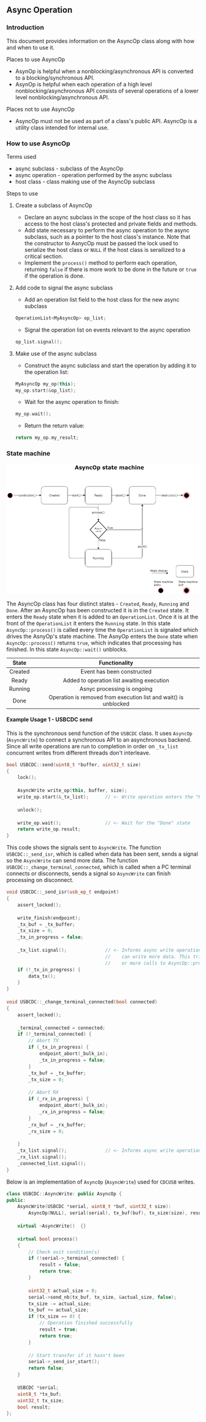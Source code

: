 ## Async Operation

### Introduction

This document provides information on the AsyncOp class along with how and when to use it.

Places to use AsyncOp
- AsynOp is helpful when a nonblocking/asynchronous API is converted to a blocking/synchronous API.
- AsynOp is helpful when each operation of a high level nonblocking/asynchronous API consists of several operations of a lower level nonblocking/asynchronous API.

Places not to use AsyncOp
- AsyncOp must not be used as part of a class's public API. AsyncOp is a utility class intended for internal use.

### How to use AsyncOp

Terms used
- async subclass - subclass of the AsyncOp
- async operation - operation performed by the async subclass
- host class - class making use of the AsyncOp subclass

Steps to use

1. Create a subclass of AsyncOp
    - Declare an async subclass in the scope of the host class so it has access to the host class's protected and private fields and methods.
    - Add state necessary to perform the async operation to the async subclass, such as a pointer to the host class's instance. Note that the constructor to AsnycOp must be passed the lock used to serialize the host class or `NULL` if the host class is serailized to a critical section.
    - Implement the `process()` method to perform each operation, returning `false` if there is more work to be done in the future or `true` if the operation is done.

1. Add code to signal the async subclass
    - Add an operation list field to the host class for the new async subclass
    ```C++
    OperationList<MyAsyncOp> op_list;
    ```
    - Signal the operation list on events relevant to the async operation
    ```C++
    op_list.signal();
    ```

1. Make use of the async subclass
    - Construct the async subclass and start the operation by adding it to the operation list:
    ```C++
    MyAsyncOp my_op(this);
    my_op.start(&op_list);
    ```
    - Wait for the async operation to finish:
    ```C++
    my_op.wait();
    ```
    - Return the return value:
    ```C++
    return my_op.my_result;
    ```


### State machine

![AsyncOp state machine](async_op/async_op_state_diagram.png)

The AsyncOp class has four distinct states - `Created`, `Ready`, `Running` and `Done`. After an AsyncOp has been constructed it is in the `Created` state. It enters the `Ready` state when it is added to an `OperationList`. Once it is at the front of the `OperationList` it enters the `Running` state. In this state `AsyncOp::process()` is called every time the `OperationList` is signaled which drives the AsnyOp's state machine.  The AsnyOp enters the `Done` state when `AsyncOp::process()` returns `true`, which indicates that processing has finished. In this state `AsyncOp::wait()` unblocks.

| State      | Functionality                                                        |
|:----------:|:--------------------------------------------------------------------:|
| Created    |    Event has been constructed                                        |
| Ready      |    Added to operation list awaiting execution                        |
| Running    |    Asnyc processing is ongoing                                       |
| Done       |    Operation is removed from execution list and wait() is unblocked  |



#### Example Usage 1 - USBCDC send

This is the synchronous send function of the ```USBCDC``` class. It uses ```AsyncOp``` (```AsyncWrite```) to connect a synchronous API to an asynchronous backend. Since all write operations are run to completion in order on ```_tx_list``` concurrent writes from different threads don't interleave.

```C++
bool USBCDC::send(uint8_t *buffer, uint32_t size)
{
    lock();

    AsyncWrite write_op(this, buffer, size);
    write_op.start(&_tx_list);      // <- Write operation enters the "Ready" state

    unlock();

    write_op.wait();                // <- Wait for the "Done" state
    return write_op.result;
}
```

This code shows the signals sent to ```AsyncWrite```. The function ```USBCDC::_send_isr```, which is called when data has been sent, sends a signal so the ```AsyncWrite``` can send more data. The function ```USBCDC::_change_terminal_connected```, which is called when a PC terminal connects or disconnects, sends a signal so ```AsyncWrite``` can finish processing on disconnect.

```C++
void USBCDC::_send_isr(usb_ep_t endpoint)
{
    assert_locked();

    write_finish(endpoint);
    _tx_buf = _tx_buffer;
    _tx_size = 0;
    _tx_in_progress = false;

    _tx_list.signal();              // <- Informs async write operation that it
                                    //    can write more data. This triggers one
                                    //    or more calls to AsyncOp::process()
    if (!_tx_in_progress) {
        data_tx();
    }
}

void USBCDC::_change_terminal_connected(bool connected)
{
    assert_locked();

    _terminal_connected = connected;
    if (!_terminal_connected) {
        // Abort TX
        if (_tx_in_progress) {
            endpoint_abort(_bulk_in);
            _tx_in_progress = false;
        }
        _tx_buf = _tx_buffer;
        _tx_size = 0;

        // Abort RX
        if (_rx_in_progress) {
            endpoint_abort(_bulk_in);
            _rx_in_progress = false;
        }
        _rx_buf = _rx_buffer;
        _rx_size = 0;

    }
    _tx_list.signal();              // <- Informs async write operation that _terminal_connected changed
    _rx_list.signal();
    _connected_list.signal();
}
```

Below is an implementation of ```AsyncOp``` (```AsyncWrite```) used for ```CDCUSB``` writes.

```C++
class USBCDC::AsyncWrite: public AsyncOp {
public:
    AsyncWrite(USBCDC *serial, uint8_t *buf, uint32_t size):
        AsyncOp(NULL), serial(serial), tx_buf(buf), tx_size(size), result(false)  { }

    virtual ~AsyncWrite()  {}

    virtual bool process()
    {
        // Check exit condition(s)
        if (!serial->_terminal_connected) {
            result = false;
            return true;
        }

        uint32_t actual_size = 0;
        serial->send_nb(tx_buf, tx_size, &actual_size, false);
        tx_size -= actual_size;
        tx_buf += actual_size;
        if (tx_size == 0) {
            // Operation finished successfully
            result = true;
            return true;
        }

        // Start transfer if it hasn't been
        serial->_send_isr_start();
        return false;
    }

    USBCDC *serial;
    uint8_t *tx_buf;
    uint32_t tx_size;
    bool result;
};
```
